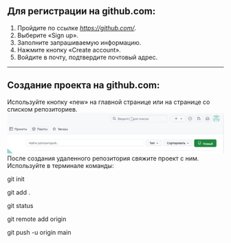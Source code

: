 ## Для регистрации на github.com:

1. Пройдите по ссылке *https://github.com/*.
2. Выберите «Sign up».
3. Заполните запрашиваемую информацию.
4. Нажмите кнопку «Create account».
5. Войдите в почту, подтвердите почтовый адрес.
---
## Создание проекта на github.com:
Используйте кнопку «new» на главной странице или на странице со списком репозиториев.
![]( buttonNEW.png)
После создания удаленного репозитория свяжите проект с ним. 
Используйте в терминале команды:

 git init

 git add .

 git status

 git remote add origin

 git push -u origin main